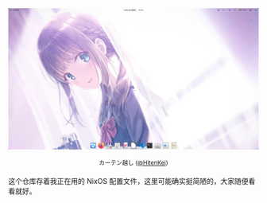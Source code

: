 <div align="center" width="100%">
  <a href="https://www.pixiv.net/artworks/65897535"><img src="screenshot.jpg"></a>
</div>
<p></p>

<div align="center" width="100%">
  <sup>カーテン越し (<a href="https://twitter.com/HitenKei">@HitenKei</a>)</sup>
</div>
<p></p>

这个仓库存着我正在用的 NixOS 配置文件，这里可能确实挺简陋的，大家随便看看就好。
